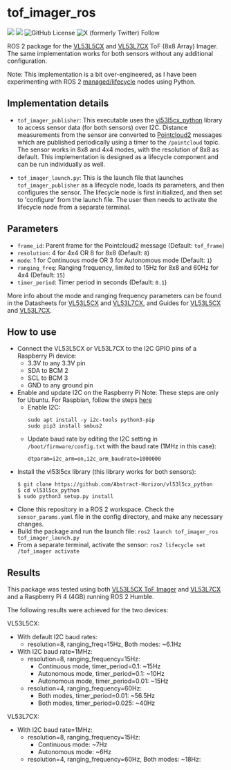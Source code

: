 # tof_imager_ros
![](https://img.shields.io/badge/ROS%202%20Humble-Ubuntu%2022.04-blue) ![](https://img.shields.io/badge/ROS%202%20Jazzy-Ubuntu%2024.04-blue) ![GitHub License](https://img.shields.io/github/license/adityakamath/tof_imager_ros)
 ![X (formerly Twitter) Follow](https://img.shields.io/twitter/follow/kamathsblog)

ROS 2 package for the [VL53L5CX](https://www.sparkfun.com/products/18642) and [VL53L7CX](https://www.pololu.com/product/3418/resources) ToF (8x8 Array) Imager. The same implementation works for both sensors without any additional configuration.

Note: This implementation is a bit over-engineered, as I have been experimenting with ROS 2 [managed/lifecycle](https://design.ros2.org/articles/node_lifecycle.html) nodes using Python.

## Implementation details

* ```tof_imager_publisher```: This executable uses the [vl53l5cx_python](https://github.com/Abstract-Horizon/vl53l5cx_python/tree/main) library to access sensor data (for both sensors) over I2C. Distance measurements from the sensor are converted to [Pointcloud2](https://docs.ros2.org/foxy/api/sensor_msgs/msg/PointCloud.html) messages which are published periodically using a timer to the ```/pointcloud``` topic. The sensor works in 8x8 and 4x4 modes, with the resolution of 8x8 as default. This implementation is designed as a lifecycle component and can be run individually as well.

* ```tof_imager_launch.py```: This is the launch file that launches ```tof_imager_publisher``` as a  lifecycle node, loads its parameters, and then configures the sensor. The lifecycle node is first initialized, and then set to 'configure' from the launch file. The user then needs to activate the lifecycle node from a separate terminal. 

## Parameters

* ```frame_id```: Parent frame for the Pointcloud2 message (Default: ```tof_frame```)
* ```resolution```: 4 for 4x4 OR 8 for 8x8 (Default: ```8```)
* ```mode```: 1 for Continuous mode OR 3 for Autonomous mode (Default: ```1```)
* ```ranging_freq```: Ranging frequency, limited to 15Hz for 8x8 and 60Hz for 4x4 (Default: ```15```)
* ```timer_period```: Timer period in seconds (Default: ```0.1```)

More info about the mode and ranging frequency parameters can be found in the Datasheets for [VL53L5CX](https://www.st.com/resource/en/datasheet/vl53l5cx.pdf) and [VL53L7CX](https://www.pololu.com/file/0J1992/vl53l7cx.pdf), and Guides for [VL53L5CX](https://www.st.com/resource/en/user_manual/um2884-a-guide-to-using-the-vl53l5cx-multizone-timeofflight-ranging-sensor-with-wide-field-of-view-ultra-lite-driver-uld-stmicroelectronics.pdf) and [VL53L7CX](https://www.pololu.com/file/0J1993/um3038-a-guide-to-using-the-vl53l7cx-timeofflight-multizone-ranging-sensor-with-90-fov-stmicroelectronics.pdf).

## How to use

* Connect the VL53L5CX or VL53L7CX to the I2C GPIO pins of a Raspberry Pi device:
  * 3.3V to any 3.3V pin
  * SDA to BCM 2
  * SCL to BCM 3
  * GND to any ground pin
* Enable and update I2C on the Raspberry Pi
  Note: These steps are only for Ubuntu. For Raspbian, follow the steps [here](https://github.com/pimoroni/vl53l5cx-python)
  * Enable I2C:
    ```
    sudo apt install -y i2c-tools python3-pip
    sudo pip3 install smbus2
    ```
  * Update baud rate by editing the I2C setting in ```/boot/firmware/config.txt``` with the baud rate (1MHz in this case):
    ```
    dtparam=i2c_arm=on,i2c_arm_baudrate=1000000
* Install the vl53l5cx library (this library works for both sensors):
  ```
  $ git clone https://github.com/Abstract-Horizon/vl53l5cx_python
  $ cd vl53l5cx_python
  $ sudo python3 setup.py install
  ```
* Clone this repository in a ROS 2 workspace. Check the ```sensor_params.yaml``` file in the config directory, and make any necessary changes.
* Build the package and run the launch file: ```ros2 launch tof_imager_ros tof_imager_launch.py```
* From a separate terminal, activate the sensor: ```ros2 lifecycle set /tof_imager activate```

## Results

This package was tested using both [VL53L5CX ToF Imager](https://www.sparkfun.com/products/18642) and [VL53L7CX](https://www.pololu.com/product/3418/resources) and a Raspberry Pi 4 (4GB) running ROS 2 Humble.

The following results were achieved for the two devices:

VL53L5CX:
* With default I2C baud rates:
  * resolution=8, ranging_freq=15Hz, Both modes: ~6.1Hz
* With I2C baud rate=1MHz:
  * resolution=8, ranging_frequency=15Hz:
    * Continuous mode, timer_period=0.1: ~15Hz
    * Autonomous mode, timer_period=0.1: ~10Hz
    * Autonomous mode, timer_period=0.01: ~15Hz
  * resolution=4, ranging_frequency=60Hz:
    * Both modes, timer_period=0.01: ~56.5Hz
    * Both modes, timer_period=0.025: ~40Hz
   
VL53L7CX:
* With I2C baud rate=1MHz:
  * resolution=8, ranging_frequency=15Hz:
    * Continuous mode: ~7Hz
    * Autonomous mode: ~6Hz
  * resolution=4, ranging_frequency=60Hz, Both modes: ~18Hz:
